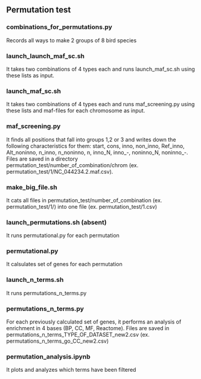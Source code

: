 ## Permutation test

### combinations_for_permutations.py

Records all ways to make 2 groups of 8 bird species

### launch_launch_maf_sc.sh

It takes two combinations of 4 types each and runs launch_maf_sc.sh using these lists as input.

### launch_maf_sc.sh

It takes two combinations of 4 types each and runs maf_screening.py using these lists and maf-files for each chromosome as input.

### maf_screening.py

It finds all positions that fall into groups 1,2 or 3 and writes down the following characteristics for them: start, cons, inno, non_inno, Ref_inno, Alt_noninno, n_inno, n_noninno, n, inno_N, inno_-, noninno_N, noninno_-. Files are saved in a directory permutation_test/number_of_combination/chrom (ex. permutation_test/1/NC_044234.2.maf.csv).

### make_big_file.sh

It cats all files in permutation_test/number_of_combination (ex. permutation_test/1/) into one file (ex. permutation_test/1.csv)

### launch_permutations.sh (absent)

It runs permutational.py for each permutation

### permutational.py

It calsulates set of genes for each permutation

### launch_n_terms.sh

It runs permutations_n_terms.py

### permutations_n_terms.py

For each previously calculated set of genes, it performs an analysis of enrichment in 4 bases (BP, CC, MF, Reactome). Files are saved in permutations_n_terms_TYPE_OF_DATASET_new2.csv (ex. permutations_n_terms_go_CC_new2.csv)

### permutation_analysis.ipynb

It plots and analyzes which terms have been filtered
